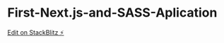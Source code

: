# First-Next.js-and-SASS-Aplication

[Edit on StackBlitz ⚡️](https://stackblitz.com/edit/nextjs-epxmbu)